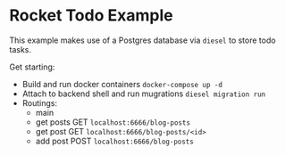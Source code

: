 # Rocket Todo Example

This example makes use of a Postgres database via `diesel` to store todo tasks.

Get starting:

* Build and run docker containers `docker-compose up -d`
* Attach to backend shell and run mugrations `diesel migration run`
* Routings:
  * main
  * get posts GET `localhost:6666/blog-posts`
  * get post GET `localhost:6666/blog-posts/<id>`
  * add post POST `localhost:6666/blog-posts`

